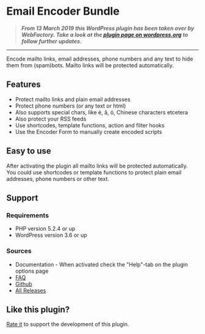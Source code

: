 Email Encoder Bundle
====================

> **_From 13 March 2019 this WordPress plugin has been taken over by WebFactory. Take a look at the [plugin page on wordpress.org](https://wordpress.org/plugins/email-encoder-bundle/)  to follow further updates._**

---

Encode mailto links, email addresses, phone numbers and any text to hide them from (spam)bots. Mailto links will be protected automatically.


Features
--------

* Protect mailto links and plain email addresses
* Protect phone numbers (or any text or html)
* Also supports special chars, like é, â, ö, Chinese characters etcetera
* Also protect your RSS feeds
* Use shortcodes, template functions, action and filter hooks
* Use the Encoder Form to manually create encoded scripts


Easy to use
-----------

After activating the plugin all mailto links will be protected automatically.
You could use shortcodes or template functions to protect plain email addresses, phone numbers or other text.


Support
-------

### Requirements

 - PHP version 5.2.4 or up
 - WordPress version 3.6 or up

### Sources

 - Documentation - When activated check the "Help"-tab on the plugin options page
 - [FAQ](http://wordpress.org/extend/plugins/email-encoder-bundle/faq/)
 - [Github](https://github.com/freelancephp/Email-Encoder-Bundle)
 - [All Releases](https://wordpress.org/plugins/email-encoder-bundle/developers/)


Like this plugin?
-----------------

[Rate it](http://wordpress.org/support/view/plugin-reviews/email-encoder-bundle) to support the development of this plugin.
